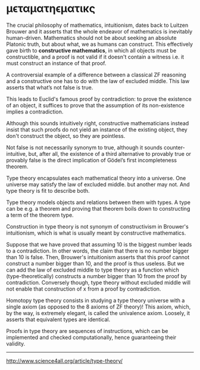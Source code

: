 # μϵταματηϵματικς

The crucial philosophy of mathematics, intuitionism, dates back to Luitzen Brouwer and it asserts that the whole endeavor of mathematics is inevitably human-driven. Mathematics should not be about seeking an absolute Platonic truth, but about what, we as humans can construct. This effectively gave birth to __constructive mathematics__, in which all objects must be constructible, and a proof is not valid if it doesn't contain a witness i.e. it must construct an instance of that proof.

A controversial example of a difference between a classical ZF reasoning and a constructive one has to do with the law of excluded middle. This law asserts that what’s not false is true.

This leads to Euclid's famous proof by contradiction: to prove the existence of an object, it suffices to prove that the assumption of its non-existence implies a contradiction.

Although this sounds intuitively right, constructive mathematicians instead insist that such proofs do not yield an instance of the existing object, they don't construct the object, so they are pointless.

Not false is not necessarily synonym to true, although it sounds counter-intuitive, but, after all, the existence of a third alternative to provably true or provably false is the direct implication of Gödel’s first incompleteness theorem.

Type theory encapsulates each mathematical theory into a universe. One universe may satisfy the law of excluded middle. but another may not. And type theory is fit to describe both.

Type theory models objects and relations between them with types. A type can be e.g. a theorem and proving that theorem boils down to constructing a term of the theorem type.

Construction in type theory is not synonym of constructivism in Brouwer's intuitionism, which is what is usually meant by constructive mathematics.

Suppose that we have proved that assuming 10 is the biggest number leads to a contradiction. In other words, the claim that there is no number bigger than 10 is false. Then, Brouwer's intuitionism asserts that this proof cannot construct a number bigger than 10, and the proof is thus useless. But we can add the law of excluded middle to type theory as a function which (type-theoretically) constructs a number bigger than 10 from the proof by contradiction. Conversely though, type theory without excluded middle will not enable that construction of x from a proof by contradiction.

Homotopy type theory consists in studying a type theory universe with a single axiom (as opposed to the 8 axioms of ZF theory)! This axiom, which, by the way, is extremely elegant, is called the univalence axiom. Loosely, it asserts that equivalent types are identical.

Proofs in type theory are sequences of instructions, which can be implemented and checked computationally, hence guaranteeing their validity.


---

http://www.science4all.org/article/type-theory/
